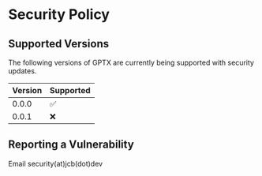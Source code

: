 # Security Policy

## Supported Versions

The following versions of GPTX are currently being supported with security updates.

| Version | Supported          |
| ------- | ------------------ |
| 0.0.0   | :white_check_mark: |
| 0.0.1   | :x:                |

## Reporting a Vulnerability

Email security(at)jcb(dot)dev

